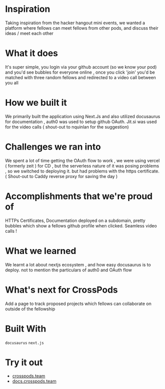 
# Inspiration

Taking inspiration from the hacker hangout mini events, we wanted a platform where fellows can meet fellows from other pods, and discuss their ideas / meet each other

# What it does

It's super simple, you login via your github account (so we know your pod) and you'd see bubbles for everyone online , once you click 'join' you'd be matched with three random fellows and redirected to a video call between you all

# How we built it

We primarily built the application using Next.Js and also utilized docusaurus for documentation , auth0 was used to setup github OAuth. Jit.si was used for the video calls ( shout-out to nquinlan for the suggestion)

# Challenges we ran into

We spent a lot of time getting the OAuth flow to work , we were using vercel ( formerly zeit ) for CD , but the serverless nature of it was posing problems , so we switched to deploying it. but had problems with the https certificate. ( Shout-out to Caddy reverse proxy for saving the day )

# Accomplishments that we're proud of

HTTPs Certificates, Documentation deployed on a subdomain, pretty bubbles which show a fellows github profile when clicked. Seamless video calls !

# What we learned

We learnt a lot about nextjs ecosystem , and how easy docusaurus is to deploy. not to mention the particulars of auth0 and OAuth flow

# What's next for CrossPods

Add a page to track proposed projects which fellows can collaborate on outside of the fellowship

# Built With
`docusaurus` `next.js`

# Try it out
- [crosspods.team](https://crosspods.team)
- [docs.crosspods.team](https://docs.crosspods.team/)

